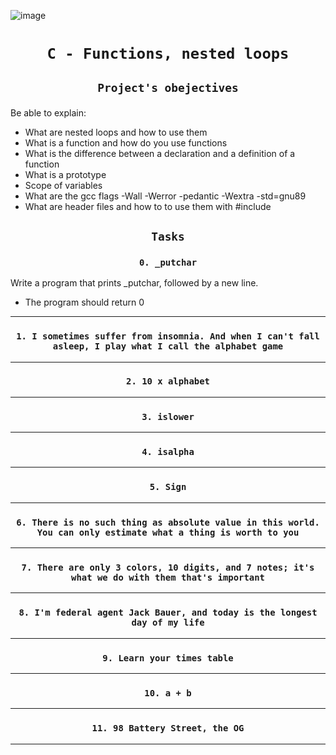 ![image](https://cdn.educba.com/academy/wp-content/uploads/2020/02/nested-loop-in-c.jpg.webp)

# <p align=center>`C - Functions, nested loops`</p>
## <p align=center> `Project's obejectives` </p>
Be able to explain:
- What are nested loops and how to use them
- What is a function and how do you use functions
- What is the difference between a declaration and a definition of a function
- What is a prototype
- Scope of variables
- What are the gcc flags -Wall -Werror -pedantic -Wextra -std=gnu89
- What are header files and how to to use them with #include

## <p align=center>`Tasks`</p>
### <p align=center>`0. _putchar`</p>
Write a program that prints _putchar, followed by a new line.

- The program should return 0

----------------------------------------
### <p align=center>`1. I sometimes suffer from insomnia. And when I can't fall asleep, I play what I call the alphabet game`</p>
----------------------------------------
### <p align=center>`2. 10 x alphabet`</p>

----------------------------------------
### <p align=center>`3. islower`</p>

----------------------------------------
### <p align=center>`4. isalpha`</p>

----------------------------------------
### <p align=center>`5. Sign`</p>

----------------------------------------
### <p align=center>`6. There is no such thing as absolute value in this world. You can only estimate what a thing is worth to you`</p>

----------------------------------------
### <p align=center>`7. There are only 3 colors, 10 digits, and 7 notes; it's what we do with them that's important`</p>

----------------------------------------
### <p align=center>`8. I'm federal agent Jack Bauer, and today is the longest day of my life`</p>

----------------------------------------
### <p align=center>`9. Learn your times table`</p>

----------------------------------------
### <p align=center>`10. a + b`</p>

----------------------------------------
### <p align=center>`11. 98 Battery Street, the OG`</p>

----------------------------------------

